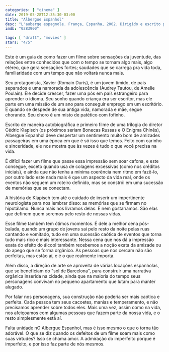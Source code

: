 ```yaml
---
categories: [ "cinema" ]
date: 2019-05-28T12:35:30-03:00
title: "Albergue Espanhol"
desc: "L'auberge espagnole. França, Espanha, 2002. Dirigido e escrito por Cédric Klapisch. Com Romain Duris, Judith Godrèche, Kelly Reilly, Audrey Tautou, Cécile de France, Cristina Brondo, Barnaby Metschurat, Kevin Bishop."
imdb: "0283900"

tags: [ "draft", "movies" ]
stars: "4/5"
---
```

Este é um guia de como fazer um filme sobre sensações da juventude, das relações entre conhecidos que com o tempo se tornam algo mais, algo etéreo, que gera sensações fortes; saudades que se carrega pra vida toda, familiaridade com um tempo que não voltará nunca mais.

Seu protagonista, Xavier (Romain Duris), é um jovem tímido, de pais separados e uma namorada da adolescência (Audrey Tautou, de Amelie Poulain). Ele decide crescer, fazer uma pós em país estrangeiro para aprender o idioma. Seu sonho quando criança era ser escritor, mas ele parte em uma missão de um ano para conseguir emprego em um escritório. E quando se despede de sua antiga vida, namorada e mãe, segue chorando. Seu choro é um misto de patético com fofinho.

Escrito de maneira autobiográfica e primeiro filme de uma trilogia do diretor Cédric Klapisch (os próximos seriam Bonecas Russas e O Enigma Chinês), Albergue Espanhol deve despertar um sentimento muito bom de amizades passageiras em uma época em que é só isso que temos. Feito com carinho e sinceridade, ele nos mostra que às vezes é tudo o que você precisa na vida.

É difícil fazer um filme que passe essa impressão sem soar cafona, e este consegue, exceto quando usa de colagens excessivas (como nos créditos iniciais), e ainda que não tenha a mínima coerência nem ritmo em fazê-lo, por outro lado este nada mais é que um aspecto da vida real, onde os eventos não seguem um roteiro definido, mas se constrói em uma sucessão de memórias que se conectam.

A história de Klapisch tem até o cuidado de inserir um impertinente neurologista para nos lembrar disso: as memórias que se firmam no hipotálamo. Nunca mais nos livramos delas. E nem gostaríamos. São elas que definem quem seremos pelo resto de nossas vidas.

Esse filme também tem ótimos momentos. É dele a melhor cena pós-balada, quando um grupo de jovens sai pelo resto da noite pelas ruas cantando e vomitado, tudo em uma sucessão caótica de eventos que torna tudo mais rico e mais interessante. Nessa cena que nos dá a impressão exata do efeito do álcool também recebemos a noção exata da amizade ou do apego que se forma orgânico. As pessoas que nos cercam não são perfeitas, mas estão aí, e é o que realmente importa.

Além disso, a direção de arte se aproveita de várias locações espanholas, que se beneficiam do "sol de Barcelona", para construir uma narrativa orgânica inserida na cidade, ainda que na maioria do tempo seus personagens convivam no pequeno apartamento que lutam para manter alugado.

Por falar nos personagens, sua construção não poderia ser mais caótica e perfeita. Cada pessoa tem seus cacoetes, manias e temperamento, e não precisamos aprender sobre todos eles. Mais uma vez, assim como na vida, nos afeiçoamos com algumas pessoas que fazem parte da nossa vida, e o resto simplesmente está aí.

Falta unidade nO Albergue Espanhol, mas é isso mesmo o que o torna tão adorável. O que se diz quando os defeitos de um filme soam mais como suas virtudes? Isso se chama amor. A admiração do imperfeito porque é imperfeito, e por isso faz parte de nós mesmos.
